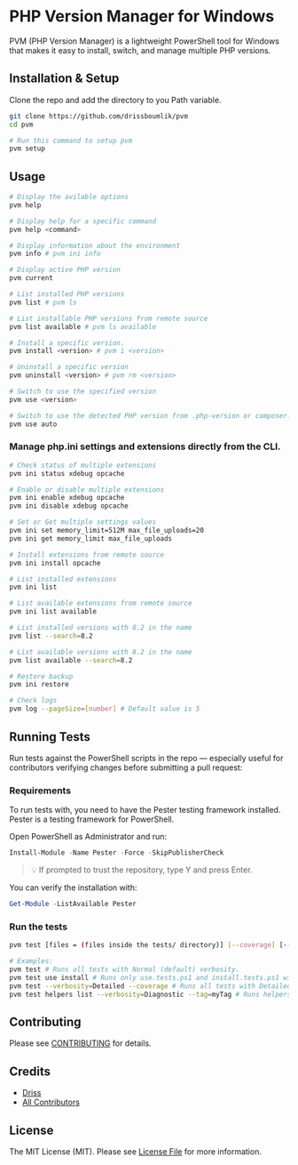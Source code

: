 # PHP Version Manager for Windows

PVM (PHP Version Manager) is a lightweight PowerShell tool for Windows that makes it easy to install, switch, and manage multiple PHP versions.

## Installation & Setup

Clone the repo and add the directory to you Path variable.

```sh
git clone https://github.com/drissboumlik/pvm
cd pvm

# Run this command to setup pvm
pvm setup
```

## Usage


```sh
# Display the avilable options
pvm help

# Display help for a specific command
pvm help <command>

# Display information about the environment
pvm info # pvm ini info

# Display active PHP version
pvm current

# List installed PHP versions
pvm list # pvm ls

# List installable PHP versions from remote source
pvm list available # pvm ls available

# Install a specific version.
pvm install <version> # pvm i <version>

# Uninstall a specific version
pvm uninstall <version> # pvm rm <version>

# Switch to use the specified version
pvm use <version>

# Switch to use the detected PHP version from .php-version or composer.json in your current project/directory
pvm use auto
```

### Manage php.ini settings and extensions directly from the CLI.

```sh
# Check status of multiple extensions
pvm ini status xdebug opcache

# Enable or disable multiple extensions
pvm ini enable xdebug opcache
pvm ini disable xdebug opcache

# Set or Get multiple settings values
pvm ini set memory_limit=512M max_file_uploads=20
pvm ini get memory_limit max_file_uploads

# Install extensions from remote source
pvm ini install opcache

# List installed extensions
pvm ini list

# List available extensions from remote source
pvm ini list available

# List installed versions with 8.2 in the name
pvm list --search=8.2

# List available versions with 8.2 in the name
pvm list available --search=8.2

# Restore backup
pvm ini restore

# Check logs
pvm log --pageSize=[number] # Default value is 5
```

## Running Tests
Run tests against the PowerShell scripts in the repo — especially useful for contributors verifying changes before submitting a pull request:

### Requirements

To run tests with, you need to have the Pester testing framework installed. Pester is a testing framework for PowerShell.

Open PowerShell as Administrator and run:

```powershell
Install-Module -Name Pester -Force -SkipPublisherCheck
```
> 💡 If prompted to trust the repository, type Y and press Enter.

You can verify the installation with:
```powershell
Get-Module -ListAvailable Pester
```

### Run the tests

```sh
pvm test [files = (files inside the tests/ directory)] [--coverage] [--verbosity=(None|Normal|Detailed|Diagnostic)] [--tag=yourTag]

# Examples:
pvm test # Runs all tests with Normal (default) verbosity.
pvm test use install # Runs only use.tests.ps1 and install.tests.ps1 with Normal verbosity.
pvm test --verbosity=Detailed --coverage # Runs all tests with Detailed verbosity and generates coverage report.
pvm test helpers list --verbosity=Diagnostic --tag=myTag # Runs helpers.tests.ps1 and list.tests.ps1 with Diagnostic verbosity and only runs tests with tag "myTag".
```

## Contributing

Please see [CONTRIBUTING](CONTRIBUTING.md) for details.

## Credits

- [Driss](https://github.com/drissboumlik)
- [All Contributors](https://github.com/drissboumlik/pvm/contributors)

## License

The MIT License (MIT). Please see [License File](LICENSE) for more information.